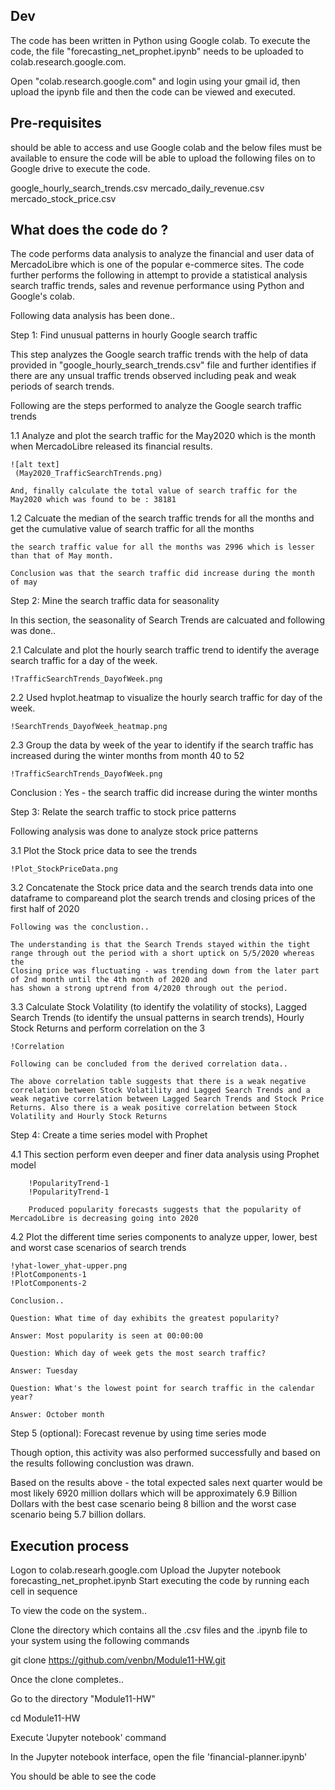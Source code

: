 
## Dev

The code has been written in Python using Google colab. To execute the code, the file "forecasting_net_prophet.ipynb" needs to be uploaded to colab.research.google.com.

Open "colab.research.google.com" and login using your gmail id, then upload the ipynb file and then the code can be viewed and executed. 

## Pre-requisites

should be able to access and use Google colab and the below files must be available to ensure the code will be able to upload the following files on to Google drive to execute the code. 

google_hourly_search_trends.csv
mercado_daily_revenue.csv
mercado_stock_price.csv

## What does the code do ?

The code performs data analysis to analyze the financial and user data of MercadoLibre which is one of the popular e-commerce sites. 
The code further performs the following in attempt to provide a statistical analysis search traffic trends, sales and revenue performance using Python and Google's colab.

Following data analysis has been done..

Step 1: Find unusual patterns in hourly Google search traffic

This step analyzes the Google search traffic trends with the help of data provided in "google_hourly_search_trends.csv" file and further identifies if there are any unsual traffic trends observed including peak and weak periods of search trends.

Following are the steps performed to analyze the Google search traffic trends

1.1 Analyze and plot the search traffic for the May2020 which is the month when MercadoLibre released its financial results.

    ![alt text]
     (May2020_TrafficSearchTrends.png)

    And, finally calculate the total value of search traffic for the May2020 which was found to be : 38181 

1.2 Calcuate the median of the search traffic trends for all the months and get the cumulative value of search traffic for all the months

    the search traffic value for all the months was 2996 which is lesser than that of May month.

    Conclusion was that the search traffic did increase during the month of may

Step 2: Mine the search traffic data for seasonality

In this section, the seasonality of Search Trends are calcuated and following was done..

2.1 Calculate and plot the hourly search traffic trend to identify the average search traffic for a day of the week.

    !TrafficSearchTrends_DayofWeek.png

2.2 Used hvplot.heatmap to visualize the hourly search traffic for day of the week.

    !SearchTrends_DayofWeek_heatmap.png

2.3 Group the data by week of the year to identify if the search traffic has increased during the winter months from month 40 to 52

    !TrafficSearchTrends_DayofWeek.png

Conclusion : Yes - the search traffic did increase during the winter months

Step 3: Relate the search traffic to stock price patterns

Following analysis was done to analyze stock price patterns

3.1 Plot the Stock price data to see the trends

    !Plot_StockPriceData.png

3.2 Concatenate the Stock price data and the search trends data into one dataframe to compareand plot the search trends and closing prices of the first half of 2020

    Following was the conclustion..

    The understanding is that the Search Trends stayed within the tight range through out the period with a short uptick on 5/5/2020 whereas the 
    Closing price was fluctuating - was trending down from the later part of 2nd month until the 4th month of 2020 and 
    has shown a strong uptrend from 4/2020 through out the period. 

3.3 Calculate Stock Volatility (to identify the volatility of stocks), Lagged Search Trends (to identify the unsual patterns in search trends), 
    Hourly Stock Returns and perform correlation on the 3

    !Correlation

    Following can be concluded from the derived correlation data..

    The above correlation table suggests that there is a weak negative correlation between Stock Volatility and Lagged Search Trends and a 
    weak negative correlation between Lagged Search Trends and Stock Price Returns. Also there is a weak positive correlation between Stock Volatility and Hourly Stock Returns 

Step 4: Create a time series model with Prophet

4.1  This section perform even deeper and finer data analysis using Prophet model
        
        !PopularityTrend-1
        !PopularityTrend-1

        Produced popularity forecasts suggests that the popularity of MercadoLibre is decreasing going into 2020

4.2 Plot the different time series components to analyze upper, lower, best and worst case scenarios of search trends

    !yhat-lower_yhat-upper.png
    !PlotComponents-1
    !PlotComponents-2

    Conclusion..

    Question: What time of day exhibits the greatest popularity?

    Answer: Most popularity is seen at 00:00:00

    Question: Which day of week gets the most search traffic?

    Answer: Tuesday

    Question: What's the lowest point for search traffic in the calendar year?

    Answer: October month

Step 5 (optional): Forecast revenue by using time series mode
 
Though option, this activity was also performed successfully and based on the results following conclustion was drawn.

Based on the results above - the total expected sales next quarter would be most likely 6920 million dollars which will be approximately 6.9 Billion Dollars with the best case scenario being 8 billion and the worst case scenario being 5.7 billion dollars.
    
## Execution process

Logon to colab.researh.google.com
Upload the Jupyter notebook forecasting_net_prophet.ipynb
Start executing the code by running each cell in sequence

To view the code on the system..

Clone the directory which contains all the .csv files and the .ipynb file to your system using the following commands

git clone https://github.com/venbn/Module11-HW.git

Once the clone completes.. 

Go to the directory "Module11-HW"

cd Module11-HW

Execute 'Jupyter notebook' command

In the Jupyter notebook interface, open the file 'financial-planner.ipynb'

You should be able to see the code
